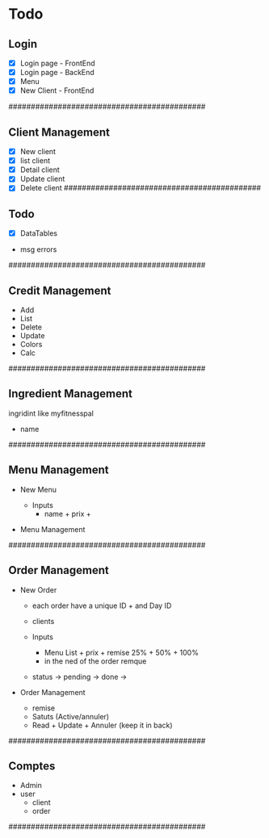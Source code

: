 # Todo
## Login
- [x] Login page - FrontEnd
- [x] Login page - BackEnd
- [x] Menu
- [x] New Client - FrontEnd

############################################
## Client Management
  - [x] New client
  - [x] list client
  - [x] Detail client
  - [x] Update client
  - [x] Delete client
############################################
## Todo
  - [x] DataTables
  - msg errors

############################################
## Credit Management
  - Add
  - List
  - Delete
  - Update
  - Colors
  - Calc

############################################
## Ingredient Management
ingridint like myfitnesspal
  - name


############################################
## Menu Management
- New Menu
  - Inputs
    - name + prix + 

- Menu Management


############################################
## Order Management
- New Order
  - each order have a unique ID + and Day ID
  - clients
  - Inputs
    - Menu List + prix + remise 25% + 50% + 100%
    - in the ned of the order remque


  - status -> pending -> done ->

- Order Management
  - remise
  - Satuts (Active/annuler)
  - Read + Update + Annuler (keep it in back)


############################################
## Comptes
- Admin
- user
  - client
  - order

############################################
